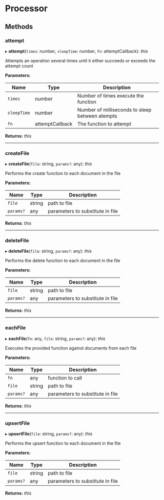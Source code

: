 # Processor

## Methods

### attempt

▸ **attempt**(`times`: number, `sleepTime`: number, `fn`: attemptCallback):
_this_

Attempts an operation several times until it either succeeds or exceeds the
attempt count

**Parameters:**

| Name        | Type            | Description                                     |
| ----------- | --------------- | ----------------------------------------------- |
| `times`     | number          | Number of times execute the function            |
| `sleepTime` | number          | Number of milliseconds to sleep between atempts |
| `fn`        | attemptCallback | The function to attempt                         |

**Returns:** _this_

---

### createFile

▸ **createFile**(`file`: string, `params?`: any): _this_

Performs the create function to each document in the file

**Parameters:**

| Name      | Type   | Description                      |
| --------- | ------ | -------------------------------- |
| `file`    | string | path to file                     |
| `params?` | any    | parameters to substitute in file |

**Returns:** _this_

---

### deleteFile

▸ **deleteFile**(`file`: string, `params?`: any): _this_

Performs the delete function to each document in the file

**Parameters:**

| Name      | Type   | Description                      |
| --------- | ------ | -------------------------------- |
| `file`    | string | path to file                     |
| `params?` | any    | parameters to substitute in file |

**Returns:** _this_

---

### eachFile

▸ **eachFile**(`fn`: any, `file`: string, `params?`: any): _this_

Executes the provided function against documents from each file

**Parameters:**

| Name      | Type   | Description                      |
| --------- | ------ | -------------------------------- |
| `fn`      | any    | function to call                 |
| `file`    | string | path to file                     |
| `params?` | any    | parameters to substitute in file |

**Returns:** _this_

---

### upsertFile

▸ **upsertFile**(`file`: string, `params?`: any): _this_

Performs the upsert function to each document in the file

**Parameters:**

| Name      | Type   | Description                      |
| --------- | ------ | -------------------------------- |
| `file`    | string | path to file                     |
| `params?` | any    | parameters to substitute in file |

**Returns:** _this_

